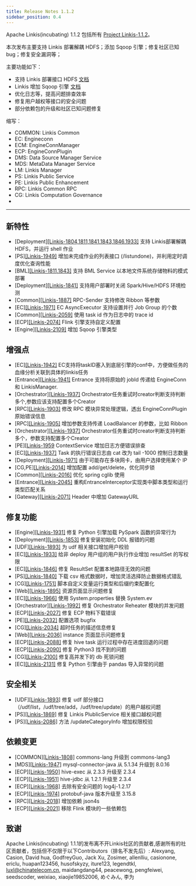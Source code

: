```yaml
---
title: Release Notes 1.1.2
sidebar_position: 0.4
--- 
```


Apache Linkis(incubating) 1.1.2 包括所有 [Project Linkis-1.1.2](https://github.com/apache/incubator-linkis/projects/20)。


本次发布主要支持 Linkis 部署解耦 HDFS；添加 Sqoop 引擎；修复社区已知 bug；修复安全漏洞等；

主要功能如下：
* 支持 Linkis 部署接口 HDFS [文档](/deployment/deploy_linkis_without_hdfs.md)
* Linkis 增加 Sqoop 引擎 [文档](/engine_usage/sqoop.md)
* 优化日志等，提高问题排查效率
* 修复用户越权等接口的安全问题
* 部分依赖包的升级和社区已知问题修复

缩写：
- COMMON: Linkis Common
- EC: Engineconn
- ECM: EngineConnManager
- ECP: EngineConnPlugin
- DMS: Data Source Manager Service
- MDS: MetaData Manager Service
- LM:  Linkis Manager
- PS: Linkis Public Service
- PE: Linkis Public Enhancement
- RPC: Linkis Common RPC
- CG: Linkis Computation Governance
- 

---
## 新特性
* \[Deployment][[Linkis-1804,1811,1841,1843,1846,1933]](https://github.com/apache/incubator-linkis/pull/1804) 支持 Linkis部署解耦 HDFS，并运行 shell 作业
* \[PS][[Linkis-1949]](https://github.com/apache/incubator-linkis/pull/1949) 增加未完成作业的列表接口 (/listundone)，并利用定时调度优化查询性能
* \[BML][[Linkis-1811,1843]](https://github.com/apache/incubator-linkis/pull/1843) 支持 BML Service 以本地文件系统存储物料的模式部署
* \[Deployment][[Linkis-1841]](https://github.com/apache/incubator-linkis/pull/1841) 支持用户部署时关闭 Spark/Hive/HDFS 环境检测
* \[Common][[Linkis-1887]](https://github.com/apache/incubator-linkis/pull/1887) RPC-Sender 支持修改 Ribbon 等参数
* \[EC][[Linkis-1971]](https://github.com/apache/incubator-linkis/pull/1971) EC AsyncExecutor 支持设置并行 Job Group 的个数
* \[Common][[Linkis-2059]](https://github.com/apache/incubator-linkis/issues/2059) 使用 task id 作为日志中的 trace id
* \[ECP][[Linkis-2074]](https://github.com/apache/incubator-linkis/issues/2074) Flink 引擎支持自定义配置
* \[Engine][[Linkis-2109]](https://github.com/apache/incubator-linkis/pull/2109) 增加 Sqoop 引擎类型

## 增强点
* \[EC][[Linkis-1942]](https://github.com/apache/incubator-linkis/pull/1942) EC支持将taskID塞入到底层引擎的conf中，方便做任务的血缘分析关联到具体的linkis任务
* \[Entrance][[Linkis-1941]](https://github.com/apache/incubator-linkis/pull/1941) Entrance 支持将原始的 jobId 传递给 EngineConn 和 LinkisManager.
* \[Orchestrator][[Linkis-1937]](https://github.com/apache/incubator-linkis/pull/1937) Orchestrator任务重试时creator判断支持判断多个,参数应该支持配置多个Creator
* \[RPC][[Linkis-1903]](https://github.com/apache/incubator-linkis/pull/1903/files) 修改 RPC 模块异常处理逻辑，透出 EngineConnPlugin 原始错误信息
* \[RPC][[Linkis-1905]](https://github.com/apache/incubator-linkis/pull/1905) 增加参数支持传递 LoadBalancer 的参数，比如 Ribbon
* \[Orchestrator][[Linkis-1937]](https://github.com/apache/incubator-linkis/pull/1937) Orchestrator任务重试时creator判断支持判断多个，参数支持配置多个Creator
* \[PE][[Linkis-1959](https://github.com/apache/incubator-linkis/pull/1959) ContextService 增加日志方便错误排查
* \[EC][[Linkis-1937]](https://github.com/apache/incubator-linkis/pull/1937) Task 的执行错误日志由 cat 改为 tail -1000 控制日志数量
* \[Deployment][[Linkis-1971]](https://github.com/apache/incubator-linkis/pull/1989) 由于可能存在多块网卡，由用户选择使用某个 IP
* \[CG,PE][[Linkis-2014]](https://github.com/apache/incubator-linkis/pull/2014) 增加配置 add/get/delete，优化同步锁
* \[Common][[Linkis-2016]](https://github.com/apache/incubator-linkis/pull/2016) 优化 spring cglib 使用
* \[Entrance][[Linkis-2045]](https://github.com/apache/incubator-linkis/issues/2045) 重构EntranceInterceptor实现类中脚本类型和运行类型匹配关系
* \[Gateway][[Linkis-2071]](https://github.com/apache/incubator-linkis/issues/2071) Header 中增加 GatewayURL

## 修复功能
* \[Engine][[Linkis-1931]](https://github.com/apache/incubator-linkis/pull/1931) 修复 Python 引擎加载 PySpark 函数的异常行为
* \[Deployment][[Linkis-1853]](https://github.com/apache/incubator-linkis/pull/1853) 修复安装初始化 DDL 报错的问题
* \[UDF][[Linkis-1893]](https://github.com/apache/incubator-linkis/pull/1893) 为 udf 相关接口增加用户校验
* \[EC][[Linkis-1933]](https://github.com/apache/incubator-linkis/pull/1933) 给非 deploy 用户组的用户执行作业增加 resultSet 的写权限
* \[EC][[Linkis-1846]](https://github.com/apache/incubator-linkis/pull/1846) 修复 ResultSet 配置本地路径无效的问题
* \[PS][[Linkis-1840]](https://github.com/apache/incubator-linkis/pull/1840) 下载 csv 格式数据时，增加灵活选择防止数据格式错乱
* \[CG][[Linkis-1751]](https://github.com/apache/incubator-linkis/pull/1751) 脚本自定义变量运行类型和后缀约束配置化
* \[Web][[Linkis-1895]](https://github.com/apache/incubator-linkis/pull/1895) 资源页面显示问题修复
* \[EC][[Linkis-1966]](https://github.com/apache/incubator-linkis/pull/1966) 使用 System.properties 替换 System.ev
* \[Orchestrator][[Linkis-1992]](https://github.com/apache/incubator-linkis/pull/1992) 修复 Orchestrator Reheater 模块的并发问题
* \[ECP][[Linkis-2027]](https://github.com/apache/incubator-linkis/pull/2027) 修复 ECP 物料下载错误
* \[PE][[Linkis-2032]](https://github.com/apache/incubator-linkis/pull/2032) 配置选项 bugfix
* \[CG][[Linkis-2034]](https://github.com/apache/incubator-linkis/pull/2034) 超时任务的描述信息修复
* \[Web][[Linkis-2036]](https://github.com/apache/incubator-linkis/pull/2036) instance 页面显示问题修复
* \[ECP][[Linkis-2088]](https://github.com/apache/incubator-linkis/pull/2088) 修复 hive task 运行过程中存在进度回退的问题
* \[ECP][[Linkis-2090]](https://github.com/apache/incubator-linkis/pull/2090) 修复 Python3 找不到的问题
* \[CG][[Linkis-2100]](https://github.com/apache/incubator-linkis/pull/2100) 修复高并发下的 db 死锁问题
* \[EC][[Linkis-2131]](https://github.com/apache/incubator-linkis/pull/2131) 修复 Python 引擎由于 pandas 导入异常的问题

## 安全相关
* \[UDF][[Linkis-1893]](https://github.com/apache/incubator-linkis/pull/1893) 修复 udf 部分接口（/udf/list，/udf/tree/add，/udf/tree/update）的用户越权问题
* \[PS][[Linkis-1869]](https://github.com/apache/incubator-linkis/pull/1869) 修复 Linkis PlublicService 相关接口越权问题
* \[PS][[Linkis-2086]](https://github.com/apache/incubator-linkis/pull/2086) 方法 /updateCategoryInfo 增加权限校验

## 依赖变更
* \[COMMON][[Linkis-1808]](https://github.com/apache/incubator-linkis/pull/1808) commons-lang 升级到 commons-lang3
* \[MDS][[Linkis-1947]](https://github.com/apache/incubator-linkis/pull/1947) mysql-connector-java 从 5.1.34 升级到 8.0.16
* \[ECP][[Linkis-1950]](https://github.com/apache/incubator-linkis/pull/1950) hive-exec 从 2.3.3 升级至 2.3.4
* \[ECP][[Linkis-1951]](https://github.com/apache/incubator-linkis/pull/1951) hive-jdbc 从 1.2.1 升级至 2.3.4
* \[ECP][[Linkis-1968]](https://github.com/apache/incubator-linkis/pull/1968) 去除有安全问题的 log4j-1.2.17
* \[ECP][[Linkis-1974]](https://github.com/apache/incubator-linkis/pull/1974) protobuf-java 版本升级至 3.15.8
* \[RPC][[Linkis-2018]](https://github.com/apache/incubator-linkis/pull/2018) 增加依赖 json4s
* \[ECP][[Linkis-2021]](https://github.com/apache/incubator-linkis/pull/2021) 移除 Flink 模块的一些依赖包

## 致谢
Apache Linkis(incubating) 1.1.1的发布离不开Linkis社区的贡献者,感谢所有的社区贡献者，包括但不仅限于以下Contributors（排名不发先后）: Alexyang, Casion, David hua, GodfreyGuo, Jack Xu, Zosimer, allenlliu, casionone, ericlu, huapan123456, husofskyzy, iture123, legendtkl, luxl@chinatelecom.cn, maidangdang44, peacewong, pengfeiwei, seedscoder, weixiao, xiaojie19852006, めぐみん, 李为